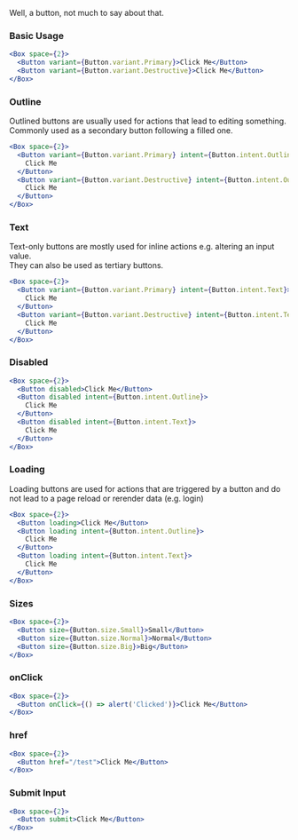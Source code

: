Well, a button, not much to say about that.

### Basic Usage

```jsx
<Box space={2}>
  <Button variant={Button.variant.Primary}>Click Me</Button>
  <Button variant={Button.variant.Destructive}>Click Me</Button>
</Box>
```

### Outline

Outlined buttons are usually used for actions that lead to editing something.<br>
Commonly used as a secondary button following a filled one.

```jsx
<Box space={2}>
  <Button variant={Button.variant.Primary} intent={Button.intent.Outline}>
    Click Me
  </Button>
  <Button variant={Button.variant.Destructive} intent={Button.intent.Outline}>
    Click Me
  </Button>
</Box>
```

### Text

Text-only buttons are mostly used for inline actions e.g. altering an input value.<br>
They can also be used as tertiary buttons.

```jsx
<Box space={2}>
  <Button variant={Button.variant.Primary} intent={Button.intent.Text}>
    Click Me
  </Button>
  <Button variant={Button.variant.Destructive} intent={Button.intent.Text}>
    Click Me
  </Button>
</Box>
```

### Disabled

```jsx
<Box space={2}>
  <Button disabled>Click Me</Button>
  <Button disabled intent={Button.intent.Outline}>
    Click Me
  </Button>
  <Button disabled intent={Button.intent.Text}>
    Click Me
  </Button>
</Box>
```

### Loading

Loading buttons are used for actions that are triggered by a button and do not lead to a page reload or rerender data (e.g. login)

```jsx
<Box space={2}>
  <Button loading>Click Me</Button>
  <Button loading intent={Button.intent.Outline}>
    Click Me
  </Button>
  <Button loading intent={Button.intent.Text}>
    Click Me
  </Button>
</Box>
```

### Sizes

```jsx
<Box space={2}>
  <Button size={Button.size.Small}>Small</Button>
  <Button size={Button.size.Normal}>Normal</Button>
  <Button size={Button.size.Big}>Big</Button>
</Box>
```

### onClick

```jsx
<Box space={2}>
  <Button onClick={() => alert('Clicked')}>Click Me</Button>
</Box>
```

### href

```jsx
<Box space={2}>
  <Button href="/test">Click Me</Button>
</Box>
```

### Submit Input

```jsx
<Box space={2}>
  <Button submit>Click Me</Button>
</Box>
```
